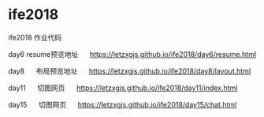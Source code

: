 # ife2018
ife2018 作业代码

day6
      resume预览地址
      https://letzxgjs.github.io/ife2018/day6/resume.html

day8
      布局预览地址
      https://letzxgjs.github.io/ife2018/day8/layout.html
      
      
day11
      切图网页
      https://letzxgjs.github.io/ife2018/day11/index.html
      

day15
      切图网页
      https://letzxgjs.github.io/ife2018/day15/chat.html
